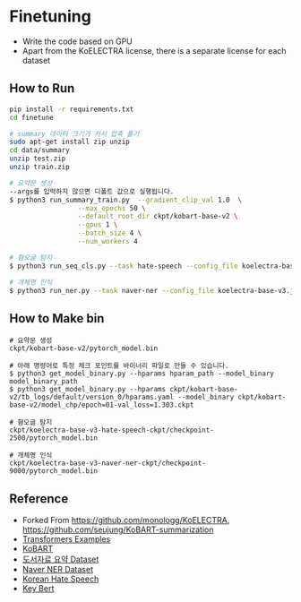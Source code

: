 # Finetuning

- Write the code based on GPU
- Apart from the KoELECTRA license, there is a separate license for each dataset

## How to Run

```bash
pip install -r requirements.txt
cd finetune

# summary 데이터 크기가 커서 압축 풀기
sudo apt-get install zip unzip
cd data/summary 
unzip test.zip
unzip train.zip

# 요약문 생성 
--args를 입력하지 않으면 디폴트 값으로 실행됩니다.
$ python3 run_summary_train.py  --gradient_clip_val 1.0  \
                 --max_epochs 50 \
                 --default_root_dir ckpt/kobart-base-v2 \
                 --gpus 1 \
                 --batch_size 4 \
                 --num_workers 4

# 혐오글 탐지
$ python3 run_seq_cls.py --task hate-speech --config_file koelectra-base-v3.json

# 개체명 인식
$ python3 run_ner.py --task naver-ner --config_file koelectra-base-v3.json
```

## How to Make bin
```
# 요약문 생성
ckpt/kobart-base-v2/pytorch_model.bin

# 아래 명령어로 특정 체크 포인트를 바이너리 파일로 만들 수 있습니다. 
$ python3 get_model_binary.py --hparams hparam_path --model_binary model_binary_path
$ python3 get_model_binary.py --hparams ckpt/kobart-base-v2/tb_logs/default/version_0/hparams.yaml --model_binary ckpt/kobart-base-v2/model_chp/epoch=01-val_loss=1.303.ckpt

# 혐오글 탐지
ckpt/koelectra-base-v3-hate-speech-ckpt/checkpoint-2500/pytorch_model.bin

# 개체명 인식
ckpt/koelectra-base-v3-naver-ner-ckpt/checkpoint-9000/pytorch_model.bin

```

## Reference
- Forked From https://github.com/monologg/KoELECTRA, https://github.com/seujung/KoBART-summarization
- [Transformers Examples](https://github.com/huggingface/transformers/blob/master/examples/README.md)
- [KoBART](https://github.com/SKT-AI/KoBART)
- [도서자료 요약 Dataset](https://aihub.or.kr/aidata/30713)
- [Naver NER Dataset](https://github.com/naver/nlp-challenge)
- [Korean Hate Speech](https://github.com/kocohub/korean-hate-speech)
- [Key Bert](https://github.com/ukairia777/tensorflow-nlp-tutorial/tree/main/19.%20Topic%20Modeling%20(LDA%2C%20BERT-Based))
